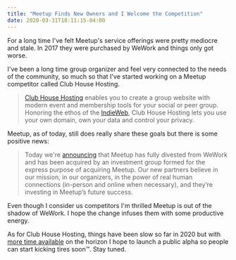 ```yaml
---
title: "Meetup Finds New Owners and I Welcome the Competition"
date: 2020-03-31T18:11:15-04:00
---
```


For a long time I've felt Meetup's service offerings were pretty mediocre and stale. In 2017 they were purchased by WeWork and things only got worse.

I've been a long time group organizer and feel very connected to the needs of the community, so much so that I've started working on a Meetup competitor called Club House Hosting.

> [Club House Hosting](/projects/guildflow/) enables you to create a group website with modern event and membership tools for your social or peer group. Honoring the ethos of the [IndieWeb](https://indieweb.org/), Club House Hosting lets you use your own domain, own your data and control your privacy.

Meetup, as of today, still does really share these goals but there is some positive news:

> Today we're [announcing](https://www.meetup.com/blog/the-next-chapter-of-meetup/) that Meetup has fully divested from WeWork and has been acquired by an investment group formed for the express purpose of acquiring Meetup. Our new partners believe in our mission, in our organizers, in the power of real human connections (in-person and online when necessary), and they’re investing in Meetup’s future success.

Even though I consider us competitors I'm thrilled Meetup is out of the shadow of WeWork. I hope the change infuses them with some productive energy.

As for Club House Hosting, things have been slow so far in 2020 but with [more time available](http://mikezornek.com/posts/2020/3/consulting-availability/) on the horizon I hope to launch a public alpha so people can start kicking tires soon™. Stay tuned.
